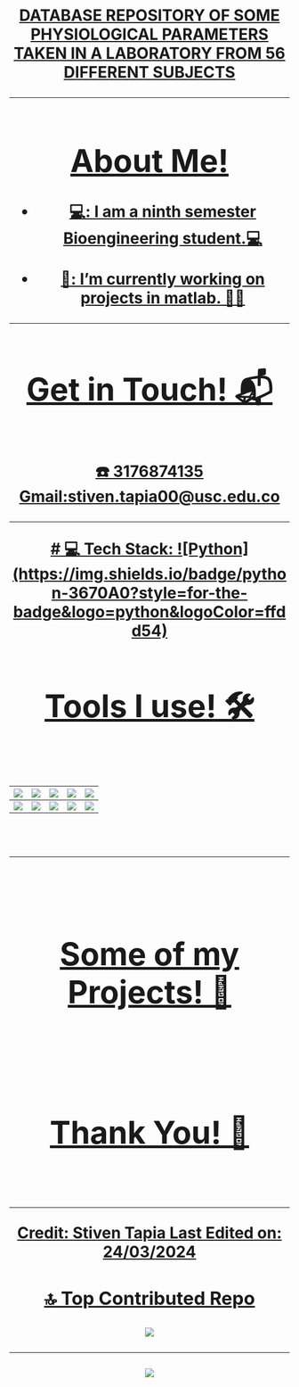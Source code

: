 <h1 align="center"> <a href=>DATABASE REPOSITORY OF SOME PHYSIOLOGICAL PARAMETERS TAKEN IN A LABORATORY FROM 56 DIFFERENT SUBJECTS                         

<hr>

<h1> About Me! 
</h1>
   
- 💻: I am a ninth semester Bioengineering student.💻

- 🔭: I’m currently working on projects in matlab. 🧠🤖

<hr>
<h1 align="center">Get in Touch! 📬
</h1>
<Br>
   ☎️ 3176874135
   Gmail:stiven.tapia00@usc.edu.co
<hr>
# 💻 Tech Stack:
![Python](https://img.shields.io/badge/python-3670A0?style=for-the-badge&logo=python&logoColor=ffdd54)

<h1>Tools I use! 🛠️</h1>
<Br>
 
|![](https://img.shields.io/badge/Python-FFD43B?style=for-the-badge&logo=python&logoColor=darkgreen)|![](https://img.shields.io/badge/TensorFlow-FF6F00?style=for-the-badge&logo=TensorFlow&logoColor=white)|![](https://img.shields.io/badge/scikit_learn-F7931E?style=for-the-badge&logo=scikit-learn&logoColor=white)|![](https://img.shields.io/badge/Keras-D00000?style=for-the-badge&logo=Keras&logoColor=white)|![](https://img.shields.io/badge/Jupyter-F37626.svg?&style=for-the-badge&logo=Jupyter&logoColor=white)|
|---|---|---|---|---|
|![](https://img.shields.io/badge/conda-342B029.svg?&style=for-the-badge&logo=anaconda&logoColor=white)|![](https://img.shields.io/badge/Pandas-2C2D72?style=for-the-badge&logo=pandas&logoColor=white)|![](https://img.shields.io/badge/Numpy-777BB4?style=for-the-badge&logo=numpy&logoColor=white)|![](https://img.shields.io/badge/Plotly-239120?style=for-the-badge&logo=plotly&logoColor=white)|![](https://img.shields.io/badge/And%20More!-yellow?style=for-the-badge)|
  

<Br>
<hr>
<Br>
<h1>Some of my Projects! 🎨</h1>
<Br>
<Br>
<h1>Thank You! 🤵 </h1>
<Br>

------

Credit: Stiven Tapia
Last Edited on: 24/03/2024

### 🔝 Top Contributed Repo
![](https://github-contributor-stats.vercel.app/api?username=stiven4270&limit=5&theme=dark&combine_all_yearly_contributions=true)

---
[![](https://visitcount.itsvg.in/api?id=stiven4270&icon=0&color=0)](https://visitcount.itsvg.in)

<!-- Proudly created with GPRM ( https://gprm.itsvg.in ) -->
